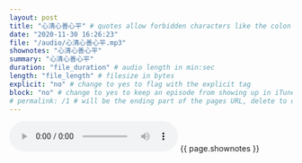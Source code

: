 ```yaml
---
layout: post
title: "心清心善心平" # quotes allow forbidden characters like the colon
date: "2020-11-30 16:26:23"
file: "/audio/心清心善心平.mp3"
shownotes: "心清心善心平"
summary: "心清心善心平"
duration: "file_duration" # audio length in min:sec
length: "file_length" # filesize in bytes
explicit: "no" # change to yes to flag with the explicit tag
block: "no" # change to yes to keep an episode from showing up in iTunes
# permalink: /1 # will be the ending part of the pages URL, delete to default to the title
---
```


<audio controls>
<source src="{{site.url}}{{site.baseurl}}{{ page.file }}" type="audio/x-mp3">
Your browser does not support the audio element.
</audio>
{{ page.shownotes }}
